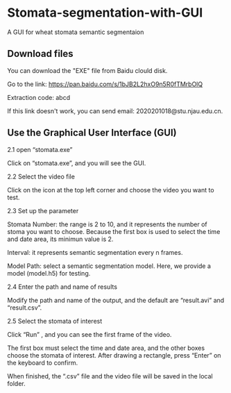 # Stomata-segmentation-with-GUI
A GUI for wheat stomata semantic segmentaion
## Download files
You can download the "EXE" file from Baidu clould disk.<p>
Go to the link: https://pan.baidu.com/s/1bJB2L2hxO9n5R0fTMrbOlQ<p>
Extraction code: abcd<p>
<p>
If this link doesn't work, you can send email: 2020201018@stu.njau.edu.cn.<p>


## Use the Graphical User Interface (GUI)
2.1 open “stomata.exe”<p>

Click on “stomata.exe”, and you will see the GUI.<p>

2.2 Select the video file<p>

Click on the icon  at the top left corner and choose the video you want to test.<p>

2.3 Set up the parameter<p>

Stomata Number: the range is 2 to 10, and it represents the number of stoma you want to choose. Because the first box is used to select the time and date area, its minimun value is 2.<p>
Interval: it represents semantic segmentation every n frames.<p>
Model Path: select a semantic segmentation model. Here, we provide a model (model.h5) for testing.<p>

2.4 Enter the path and name of results<p>

Modify the path and name of the output, and the default are “result.avi” and “result.csv”.<p>

2.5 Select the stomata of interest<p>
Click “Run” , and you can see the first frame of the video.<p>


The first box must select the time and date area, and the other boxes choose the stomata of interest. After drawing a rectangle, press “Enter” on the keyboard to confirm.<p> 

When finished, the “.csv” file and the video file will be saved in the local folder.<p>
